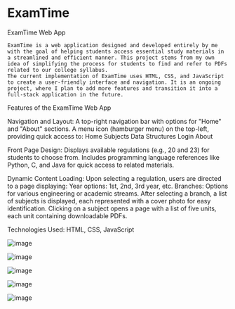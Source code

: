 # ExamTime

ExamTime Web App

    ExamTime is a web application designed and developed entirely by me with the goal of helping students access essential study materials in a streamlined and efficient manner. This project stems from my own idea of simplifying the process for students to find and refer to PDFs related to our college syllabus.
    The current implementation of ExamTime uses HTML, CSS, and JavaScript to create a user-friendly interface and navigation. It is an ongoing project, where I plan to add more features and transition it into a full-stack application in the future.

Features of the ExamTime Web App

Navigation and Layout:
    A top-right navigation bar with options for "Home" and "About" sections.
    A menu icon (hamburger menu) on the top-left, providing quick access to:
      Home
      Subjects
      Data Structures
      Login
      About
      
Front Page Design:
      Displays available regulations (e.g., 20 and 23) for students to choose from.
Includes programming language references like Python, C, and Java for quick access to related materials.

Dynamic Content Loading:
    Upon selecting a regulation, users are directed to a page displaying:
        Year options: 1st, 2nd, 3rd year, etc.
        Branches: Options for various engineering or academic streams.
    After selecting a branch, a list of subjects is displayed, each represented with a cover photo for easy identification.
    Clicking on a subject opens a page with a list of five units, each unit containing downloadable PDFs.

Technologies Used: HTML, CSS, JavaScript


![image](https://github.com/user-attachments/assets/7d13810e-1328-4b00-9268-e05afaf8ff8c)


![image](https://github.com/user-attachments/assets/b294c894-7454-436a-85b5-657aac7fd7ac)


![image](https://github.com/user-attachments/assets/51f997c0-9e78-4301-9c68-f52dbc6f4998)


![image](https://github.com/user-attachments/assets/0e337074-c522-464b-ae7a-c0f3c5b99fcb)


![image](https://github.com/user-attachments/assets/c89bd9b2-9826-4f9b-8e1a-649a1f714274)
